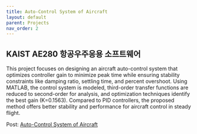 ```yaml
---
title: Auto-Control System of Aircraft
layout: default
parent: Projects
nav_order: 2
---
```


## KAIST AE280 항공우주응용 소프트웨어  

This project focuses on designing an aircraft auto-control system that optimizes controller gain to minimize peak time while ensuring stability constraints like damping ratio, settling time, and percent overshoot. Using MATLAB, the control system is modeled, third-order transfer functions are reduced to second-order for analysis, and optimization techniques identify the best gain (K=0.1563). Compared to PID controllers, the proposed method offers better stability and performance for aircraft control in steady flight.  

Post: [Auto-Control System of Aircraft](https://github.com/seoyoonkims/seoyoonkims.github.io/blob/main/docs/pdf/AE280_Term_Project.pdf)  

